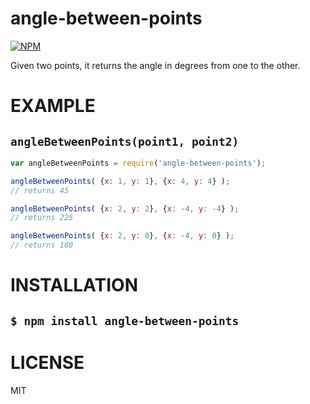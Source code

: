 angle-between-points
=====

[![NPM](https://nodei.co/npm/angle-between-points.png)](https://nodei.co/npm/angle-between-points/)

Given two points, it returns the angle in degrees from one to the other.

EXAMPLE
====

`angleBetweenPoints(point1, point2)`
---

```js
var angleBetweenPoints = require('angle-between-points');

angleBetweenPoints( {x: 1, y: 1}, {x: 4, y: 4} );
// returns 45

angleBetweenPoints( {x: 2, y: 2}, {x: -4, y: -4} );
// returns 225

angleBetweenPoints( {x: 2, y: 0}, {x: -4, y: 0} );
// returns 180
```

INSTALLATION
===
`$ npm install angle-between-points`
---

LICENSE
=======

MIT
